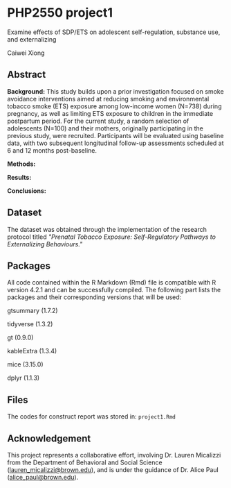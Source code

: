 #  PHP2550 project1
Examine effects of SDP/ETS on adolescent self-regulation, substance use, and externalizing


Caiwei Xiong 

## Abstract 
**Background:** This study builds upon a prior investigation focused on smoke avoidance interventions aimed at reducing smoking and environmental tobacco smoke (ETS) exposure among low-income women (N=738) during pregnancy, as well as limiting ETS exposure to children in the immediate postpartum period. For the current study, a random selection of adolescents (N=100) and their mothers, originally participating in the previous study, were recruited. Participants will be evaluated using baseline data, with two subsequent longitudinal follow-up assessments scheduled at 6 and 12 months post-baseline.


**Methods:**


**Results:**


**Conclusions:**


## Dataset
The dataset was obtained through the implementation of the research protocol titled *"Prenatal Tobacco Exposure: Self-Regulatory Pathways to Externalizing Behaviours."*

## Packages
All code contained within the R Markdown (Rmd) file is compatible with R version 4.2.1 and can be successfully compiled. The following part lists the packages and their corresponding versions that will be used:

gtsummary (1.7.2)

tidyverse (1.3.2)

gt (0.9.0)

kableExtra (1.3.4)

mice (3.15.0)

dplyr (1.1.3)

## Files

The codes for construct report was stored in: `project1.Rmd`



## Acknowledgement
This project represents a collaborative effort, involving Dr. Lauren Micalizzi from the Department of Behavioral and Social Science (lauren_micalizzi@brown.edu), and is under the guidance of Dr. Alice Paul (alice_paul@brown.edu).
